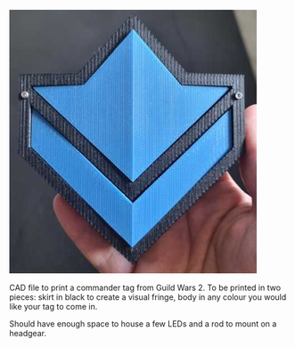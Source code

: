 ![](demo.jpg)

CAD file to print a commander tag from Guild Wars 2. To be printed in two pieces: skirt in black to create a visual fringe, body in any colour you would like your tag to come in.

Should have enough space to house a few LEDs and a rod to mount on a headgear.
